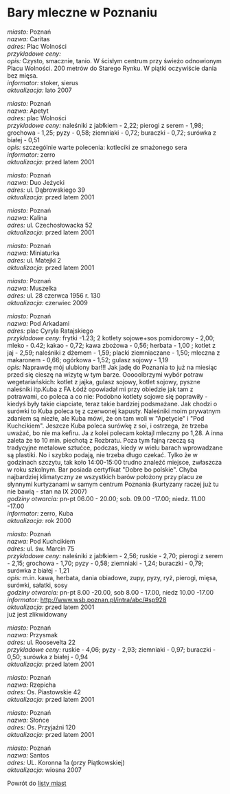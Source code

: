 # Bary mleczne w Poznaniu


*miasto:*  Poznań    <br/>
*nazwa:*  Caritas   <br/>
*adres:*  Plac Wolności   <br/>
*przykladowe ceny:*    <br/>
*opis:* Czysto, smacznie, tanio. W ścisłym centrum przy świeżo odnowionym Placu Wolności. 200 metrów do Starego Rynku. W piątki oczywiście dania bez mięsa.  <br/>
*informator:*  stoker, sierus  <br/>
*aktualizacja:* lato 2007 <br/>



*miasto:*  Poznań    <br/>
*nazwa:*  Apetyt   <br/>
*adres:*  plac Wolności   <br/>
*przykladowe ceny:*  naleśniki z jabłkiem - 2,22; pierogi z serem - 1,98; grochowa - 1,25; pyzy - 0,58; ziemniaki - 0,72; buraczki - 0,72; surówka z białej - 0,51   <br/>
*opis:*  szczególnie warte polecenia: kotleciki ze smażonego sera   <br/>
*informator:*  zerro   <br/>
*aktualizacja:* przed latem 2001 <br/>



*miasto:*  Poznań    <br/>
*nazwa:*  Duo Jeżycki   <br/>
*adres:*  ul. Dąbrowskiego 39   <br/>
*aktualizacja:* przed latem 2001 <br/>



*miasto:*  Poznań    <br/>
*nazwa:*  Kalina   <br/>
*adres:*  ul. Czechosłowacka 52   <br/>
*aktualizacja:* przed latem 2001 <br/>



*miasto:*  Poznań    <br/>
*nazwa:*  Miniaturka   <br/>
*adres:*  ul. Matejki 2   <br/>
*aktualizacja:* przed latem 2001 <br/>



*miasto:*  Poznań    <br/>
*nazwa:*  Muszelka   <br/>
*adres:*  ul. 28 czerwca 1956 r. 130   <br/>
*aktualizacja:* czerwiec 2009 <br/>



*miasto:*  Poznań    <br/>
*nazwa:*  Pod Arkadami   <br/>
*adres:*  plac Cyryla Ratajskiego  <br/>
*przykladowe ceny:*  frytki -1.23; 2 kotlety sojowe+sos pomidorowy - 2,00; mleko - 0.42; kakao - 0,72; kawa zbożowa - 0,56; herbata - 1,00 ; kotlet z jaj - 2,59; naleśniki z dżemem - 1,59; placki ziemniaczane - 1,50; mleczna z makaronem - 0,66; ogórkowa - 1,52; gulasz sojowy - 1,19   <br/>
*opis:*  Naprawdę mój ulubiony bar!!! Jak jadę do Poznania to już na miesiąc przed się cieszę na wizytę w tym barze. Ooooolbrzymi wybór potraw wegetariańskich: kotlet z jajka, gulasz sojowy, kotlet sojowy, pyszne naleśniki itp.Kuba z FA Łódź opowiadał mi przy obiedzie jak tam z potrawami, co poleca a co nie: Podobno kotlety sojowe się poprawiły -kiedyś były takie ciapciate, teraz takie bardziej podsmażane. Jak chodzi o surówki to Kuba poleca tę z czerwonej kapusty. Naleśniki moim prywatnym zdaniem są niezłe, ale Kuba mówi, że on tam woli w "Apetycie" i "Pod Kuchcikiem". Jeszcze Kuba poleca surówkę z soi, i ostrzega, że trzeba uważać, bo nie ma kefiru. Ja z kolei polecam koktajl mleczny po 1,28. A inna zaleta że to 10 min. piechotą z Rozbratu. Poza tym fajną rzeczą są tradycyjne metalowe sztućce, podczas, kiedy w wielu barach wprowadzane są plastiki. No i szybko podają, nie trzeba długo czekać. Tylko że w godzinach szczytu, tak koło 14:00-15:00 trudno znaleźć miejsce, zwłaszcza w roku szkolnym. Bar posiada certyfikat "Dobre bo polskie". Chyba najbardziej klimatyczny ze wszystkich barów położony przy placu ze słynnymi kurtyzanami w samym centrum Poznania (kurtyzany raczej już tu nie bawią - stan na IX 2007) <br/>
*godziny otwarcia:*  pn-pt 06.00 - 20.00; sob. 09.00 -17.00; niedz. 11.00 -17.00   <br/>
*informator:*  zerro, Kuba   <br/>
*aktualizacja:*    rok 2000   <br/>



*miasto:*  Poznań    <br/>
*nazwa:*  Pod Kuchcikiem   <br/>
*adres:*  ul. św. Marcin 75   <br/>
*przykladowe ceny:*  naleśniki z jabłkiem - 2,56; ruskie - 2,70; pierogi z serem - 2,15; grochowa - 1,70; pyzy - 0,58; ziemniaki - 1,24; buraczki - 0,79; surówka z białej - 1,21   <br/>
*opis:*  m.in. kawa, herbata, dania obiadowe, zupy, pyzy, ryż, pierogi, mięsa, surówki, sałatki, sosy   <br/>
*godziny otwarcia:*  pn-pt 8.00 -20.00, sob 8.00 - 17.00, niedz 10.00 -17.00   <br/>
*informator:*  http://www.wsb.poznan.pl/intra/abc/#sp928   <br/>
*aktualizacja:* przed latem 2001 <br/>
już jest zlikwidowany 


*miasto:*  Poznań    <br/>
*nazwa:*  Przysmak   <br/>
*adres:*  ul. Roosevelta 22   <br/>
*przykladowe ceny:*  ruskie - 4,06; pyzy - 2,93; ziemniaki - 0,97; buraczki - 0,50; surówka z białej - 0,94   <br/>
*aktualizacja:* przed latem 2001 <br/>



*miasto:*  Poznań    <br/>
*nazwa:*  Rzepicha   <br/>
*adres:*  Os. Piastowskie 42   <br/>
*aktualizacja:* przed latem 2001 <br/>



*miasto:*  Poznań    <br/>
*nazwa:*  Słońce   <br/>
*adres:*  Os. Przyjaźni 120   <br/>
*aktualizacja:* przed latem 2001 <br/>



*miasto:*  Poznań    <br/>
*nazwa:*  Santos  <br/>
*adres:*  UL. Koronna 1a (przy Piątkowskiej)   <br/>
*aktualizacja:* wiosna 2007 <br/>


Powrót do [listy miast](/bary_mleczne)


